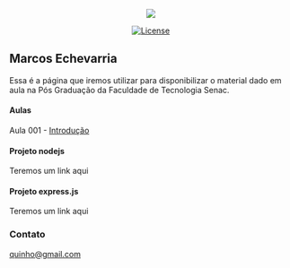 <p align="center"><img src="https://www.senacrs.com.br/imagens/senac_logo.png"></p>

<p align="center">
<a href="https://packagist.org/packages/laravel/framework"><img src="https://poser.pugx.org/laravel/framework/license.svg" alt="License"></a>
</p>

## Marcos Echevarria

Essa é a página que iremos utilizar para disponibilizar o material dado em aula na Pós Graduação da Faculdade de Tecnologia Senac.

#### Aulas

Aula 001 - [Introdução](https://docs.google.com/presentation/d/1TKlxBIbCcONGALe1pOmOoqMhwrV3_EO-YuyHdGl0Qls/edit?usp=sharing)

#### Projeto nodejs

Teremos um link aqui

#### Projeto express.js 

Teremos um link aqui

### Contato

quinho@gmail.com

